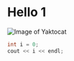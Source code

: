# Hello 1
![Image of Yaktocat](https://octodex.github.com/images/yaktocat.png)
```c++
int i = 0;
cout << i << endl;
```
